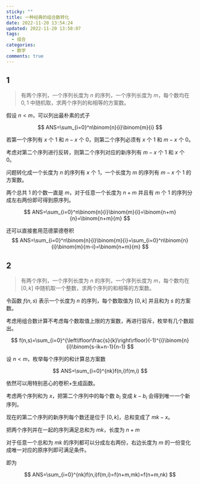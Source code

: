 ```yaml
---
sticky: ""
title: 一种经典的组合数转化
date: 2022-11-20 13:54:24
updated: 2022-11-20 13:58:07
tags:
  - 组合
categories:
  - 数学
comments: true
---
```

## 1

> 有两个序列，一个序列长度为 $n$ 的序列，一个序列长度为 $m$，每个数均在 $0,1$ 中随机取，求两个序列的和相等的方案数。

假设 $n<m$，可以列出最朴素的式子

$$
ANS=\sum_{i=0}^n\binom{n}{i}\binom{m}{i}
$$

若第一个序列有 $x$ 个 $1$ 和 $n-x$ 个 $0$，则第二个序列必须有 $x$ 个 $1$ 和 $m-x$ 个 $0$。

考虑对第二个序列进行反转，则第二个序列对应的新序列有 $m-x$ 个 $1$ 和 $x$ 个 $0$。

问题转化成一个长度为 $n$ 的序列有 $x$ 个 $1$，一个长度为 $m$ 的序列有 $m-x$ 个 $1$ 的方案数。

两个总共 $1$ 的个数一直是 $m$，对于任意一个长度为 $n+m$ 并且有 $m$ 个 $1$ 的序列分成左右两份即可得到原序列。

$$
ANS=\sum_{i=0}^n\binom{n}{i}\binom{m}{i}=\binom{n+m}{n}=\binom{n+m}{m}
$$

还可以直接套用范德蒙德卷积
$$
ANS=\sum_{i=0}^n\binom{n}{i}\binom{m}{i}=\sum_{i=0}^n\binom{n}{i}\binom{m}{m-i}=\binom{n+m}{m}
$$


## 2

> 有两个序列，一个序列长度为 $n$ 的序列，一个序列长度为 $m$，每个数均在 $[0,k]$ 中随机取一个整数，求两个序列的和相等的方案数。

令函数 $f(n,s)$ 表示一个长度为 $n$ 的序列，每个数取值为 $[0,k]$ 并且和为 $s$ 的方案数。

考虑用组合数计算不考虑每个数取值上限的方案数，再进行容斥，枚举有几个数超出。

$$
f(n,s)=\sum_{i=0}^{\left\lfloor\frac{s}{k}\right\rfloor}(-1)^{i}\binom{n}{i}\binom{s-ik+n-1}{n-1}
$$

设 $n<m$，枚举每个序列的和计算总方案数

$$
ANS=\sum_{i=0}^{nk}f(n,i)f(m,i)
$$

依然可以用特别恶心的卷积+生成函数。

考虑两个序列和为 $x$，把第二个序列中的每个数 $b_i$ 变成 $k-b_i$ 会得到唯一一个新序列。

现在的第二个序列的新序列每个数还是位于 $[0,k]$，总和变成了 $mk-x$。

把两个序列并在一起的序列满足总和为 $mk$，长度为 $n+m$

对于任意一个总和为 $mk$ 的序列都可以分成左右两份，右边长度为 $m$ 的一份变化成唯一对应的原序列即可满足条件。

即为

$$
ANS=\sum_{i=0}^{nk}f(n,i)f(m,i)=f(n+m,mk)=f(n+m,nk)
$$